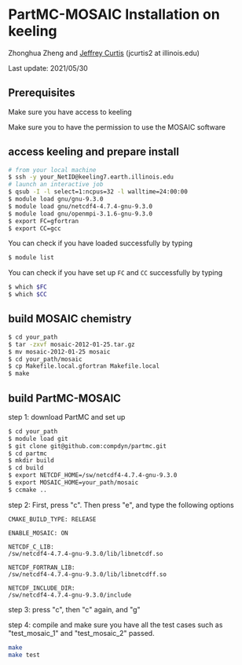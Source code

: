 PartMC-MOSAIC Installation on keeling
======

Zhonghua Zheng and [Jeffrey Curtis](https://publish.illinois.edu/jcurtis2/) (jcurtis2 at illinois.edu)

Last update: 2021/05/30

## Prerequisites

Make sure you have access to keeling

Make sure you to have the permission to use the MOSAIC software

## access keeling and prepare install

```bash
# from your local machine
$ ssh -y your_NetID@keeling7.earth.illinois.edu
# launch an interactive job
$ qsub -I -l select=1:ncpus=32 -l walltime=24:00:00
$ module load gnu/gnu-9.3.0
$ module load gnu/netcdf4-4.7.4-gnu-9.3.0
$ module load gnu/openmpi-3.1.6-gnu-9.3.0
$ export FC=gfortran
$ export CC=gcc
```

You can check if you have loaded successfully by typing

```bash
$ module list
```

You can check if you have set up `FC` and `CC` successfully by typing

```bash
$ which $FC
$ which $CC
```

## **build MOSAIC chemistry** 

```bash
$ cd your_path
$ tar -zxvf mosaic-2012-01-25.tar.gz
$ mv mosaic-2012-01-25 mosaic
$ cd your_path/mosaic
$ cp Makefile.local.gfortran Makefile.local
$ make
```

## build PartMC-MOSAIC

step 1: download PartMC and set up 

```bash
$ cd your_path
$ module load git
$ git clone git@github.com:compdyn/partmc.git
$ cd partmc
$ mkdir build
$ cd build
$ export NETCDF_HOME=/sw/netcdf4-4.7.4-gnu-9.3.0
$ export MOSAIC_HOME=your_path/mosaic
$ ccmake ..
```

step 2: First, press "c". Then press "e", and type the following options

```
CMAKE_BUILD_TYPE: RELEASE

ENABLE_MOSAIC: ON 

NETCDF_C_LIB: 
/sw/netcdf4-4.7.4-gnu-9.3.0/lib/libnetcdf.so

NETCDF_FORTRAN_LIB: 
/sw/netcdf4-4.7.4-gnu-9.3.0/lib/libnetcdff.so

NETCDF_INCLUDE_DIR: 
/sw/netcdf4-4.7.4-gnu-9.3.0/include
```

step 3: press "c", then "c" again, and "g"

step 4: compile and make sure you have all the test cases such as "test_mosaic_1" and "test_mosaic_2" passed.

```bash
make
make test
```

